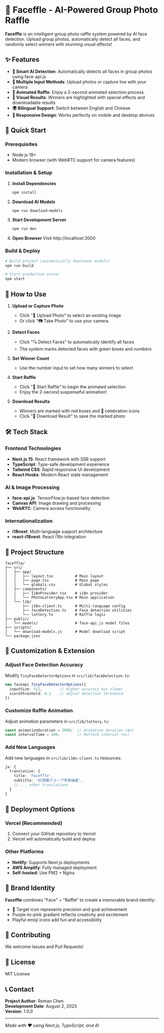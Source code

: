 # 🎯 Faceffle - AI-Powered Group Photo Raffle

**Faceffle** is an intelligent group photo raffle system powered by AI face detection. Upload group photos, automatically detect all faces, and randomly select winners with stunning visual effects!

## ✨ Features

- **🎲 Smart AI Detection**: Automatically detects all faces in group photos using face-api.js
- **📁 Multiple Input Methods**: Upload photos or capture live with your camera
- **🎪 Animated Raffle**: Enjoy a 2-second animated selection process
- **🎨 Visual Results**: Winners are highlighted with special effects and downloadable results
- **🌍 Bilingual Support**: Switch between English and Chinese
- **📱 Responsive Design**: Works perfectly on mobile and desktop devices

## 🚀 Quick Start

### Prerequisites
- Node.js 18+ 
- Modern browser (with WebRTC support for camera features)

### Installation & Setup

1. **Install Dependencies**
   ```bash
   npm install
   ```

2. **Download AI Models**
   ```bash
   npm run download-models
   ```

3. **Start Development Server**
   ```bash
   npm run dev
   ```

4. **Open Browser**
   Visit http://localhost:3000

### Build & Deploy

```bash
# Build project (automatically downloads models)
npm run build

# Start production server
npm start
```

## 📱 How to Use

1. **Upload or Capture Photo**
   - Click "📁 Upload Photo" to select an existing image
   - Or click "📷 Take Photo" to use your camera

2. **Detect Faces**
   - Click "🔍 Detect Faces" to automatically identify all faces
   - The system marks detected faces with green boxes and numbers

3. **Set Winner Count**
   - Use the number input to set how many winners to select

4. **Start Raffle**
   - Click "🎲 Start Raffle" to begin the animated selection
   - Enjoy the 2-second suspenseful animation!

5. **Download Results**
   - Winners are marked with red boxes and 🎉 celebration icons
   - Click "💾 Download Result" to save the marked photo

## 🛠 Tech Stack

### Frontend Technologies
- **Next.js 15**: React framework with SSR support
- **TypeScript**: Type-safe development experience
- **Tailwind CSS**: Rapid responsive UI development
- **React Hooks**: Modern React state management

### AI & Image Processing
- **face-api.js**: TensorFlow.js-based face detection
- **Canvas API**: Image drawing and processing
- **WebRTC**: Camera access functionality

### Internationalization
- **i18next**: Multi-language support architecture
- **react-i18next**: React i18n integration

## 📁 Project Structure

```
faceffle/
├── src/
│   ├── app/
│   │   ├── layout.tsx          # Main layout
│   │   ├── page.tsx            # Main page
│   │   └── globals.css         # Global styles
│   ├── components/
│   │   ├── I18nProvider.tsx    # i18n provider
│   │   └── PhotoLotteryApp.tsx # Main application
│   └── lib/
│       ├── i18n-client.ts      # Multi-language config
│       ├── faceDetection.ts    # Face detection utilities
│       └── lottery.ts          # Raffle logic
├── public/
│   └── models/                 # face-api.js model files
├── scripts/
│   └── download-models.js      # Model download script
└── package.json
```

## 🔧 Customization & Extension

### Adjust Face Detection Accuracy
Modify `TinyFaceDetectorOptions` in `src/lib/faceDetection.ts`:
```typescript
new faceapi.TinyFaceDetectorOptions({
  inputSize: 512,        // Higher accuracy but slower
  scoreThreshold: 0.2    // Adjust detection threshold
})
```

### Customize Raffle Animation
Adjust animation parameters in `src/lib/lottery.ts`:
```typescript
const animationDuration = 2000;  // Animation duration (ms)
const intervalTime = 100;        // Refresh interval (ms)
```

### Add New Languages
Add new languages in `src/lib/i18n-client.ts` resources:
```typescript
ja: {
  translation: {
    title: 'Faceffle',
    subtitle: 'AI搭載グループ写真抽選',
    // ... other translations
  }
}
```

## 🚀 Deployment Options

### Vercel (Recommended)
1. Connect your GitHub repository to Vercel
2. Vercel will automatically build and deploy

### Other Platforms
- **Netlify**: Supports Next.js deployments
- **AWS Amplify**: Fully managed deployment
- **Self-hosted**: Use PM2 + Nginx

## 🎨 Brand Identity

**Faceffle** combines "Face" + "Raffle" to create a memorable brand identity:
- 🎯 Target icon represents precision and goal achievement
- Purple-to-pink gradient reflects creativity and excitement
- Playful emoji icons add fun and accessibility

## 🤝 Contributing

We welcome Issues and Pull Requests!

## 📄 License

MIT License

## 📞 Contact

**Project Author**: Roman Chen  
**Development Date**: August 2, 2025  
**Version**: 1.0.0

---

*Made with ❤️ using Next.js, TypeScript, and AI*
